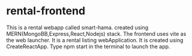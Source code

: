 # rental-frontend
This is a rental webapp called smart-hama.
created using MERN(MongoBB,Express,React,Nodejs) stack.
The frontend uses vite as the web launcher.
It is a rental listing webApplication.
It is created using CreateReactApp.
Type npm start in the terminal to launch the app.
